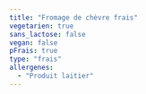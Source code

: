 ```yaml
---
title: "Fromage de chèvre frais"
vegetarien: true
sans_lactose: false
vegan: false
pFrais: true
type: "frais"
allergenes:
  - "Produit laitier"
---
```

